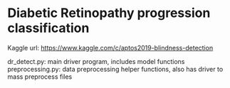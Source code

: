 # Diabetic Retinopathy progression classification
Kaggle url: https://www.kaggle.com/c/aptos2019-blindness-detection

dr_detect.py: main driver program, includes model functions
preprocessing.py: data preprocessing helper functions, also has driver to mass preprocess files
